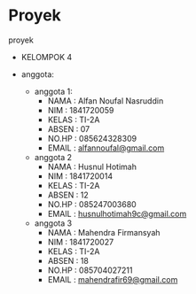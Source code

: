 # Proyek
proyek
 
* KELOMPOK 4

* anggota:
    + anggota 1:
      - NAMA   : Alfan Noufal Nasruddin
      - NIM    : 1841720059
      - KELAS  : TI-2A
      - ABSEN  : 07
      - NO.HP  : 085624328309
      - EMAIL  : alfannoufal@gmail.com
    + anggota 2
      - NAMA   : Husnul Hotimah
      - NIM    : 1841720014
      - KELAS  : TI-2A
      - ABSEN  : 12
      - NO.HP  : 085247003680
      - EMAIL  : husnulhotimah9c@gmail.com
    + anggota 3
      - NAMA   : Mahendra Firmansyah
      - NIM    : 1841720027
      - KELAS  : TI-2A
      - ABSEN  : 18
      - NO.HP  : 085704027211
      - EMAIL  : mahendrafir69@gmail.com

